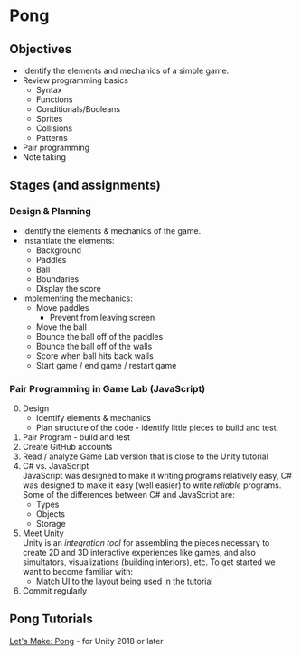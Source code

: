 # Pong

## Objectives

* Identify the elements and mechanics of a simple game.
* Review programming basics
  - Syntax
  - Functions
  - Conditionals/Booleans
  - Sprites
  - Collisions
  - Patterns
* Pair programming
* Note taking

## Stages (and assignments)

### Design & Planning

* Identify the elements & mechanics of the game.
* Instantiate the elements:
  - Background
  - Paddles
  - Ball
  - Boundaries
  - Display the score
* Implementing the mechanics:
  - Move paddles
    - Prevent from leaving screen
  - Move the ball
  - Bounce the ball off of the paddles
  - Bounce the ball off of the walls
  - Score when ball hits back walls
  - Start game / end game / restart game

### Pair Programming in Game Lab (JavaScript)

0. Design
   - Identify elements & mechanics
   - Plan structure of the code - identify little pieces to build and test.
1. Pair Program - build and test
1. Create GitHub accounts
1. Read / analyze Game Lab version that is close to the Unity tutorial
1. C# vs. JavaScript  
JavaScript was designed to make it writing programs relatively easy, C# was designed to make it easy (well easier) to write *reliable* programs. Some of the differences between C# and JavaScript are:
   - Types
   - Objects
   - Storage  
1. Meet Unity  
Unity is an *integration tool* for assembling the pieces necessary to create 2D and 3D interactive experiences like games, and also simultators, visualizations (building interiors), etc. To get started we want to become familiar with:
   - Match UI to the layout being used in the tutorial
1. Commit regularly

## Pong Tutorials

[Let's Make: Pong](https://www.awesomeincu.com/tutorials/unity-pong/) - for Unity 2018 or later

